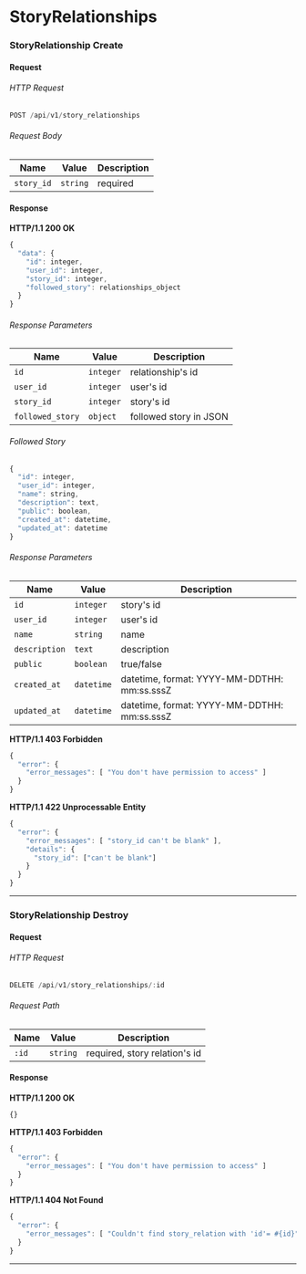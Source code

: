 # StoryRelationships

### StoryRelationship Create

#### Request

###### HTTP Request

```javascript
POST /api/v1/story_relationships
```

###### Request Body

| Name        | Value     | Description                                     |
| ----------- | --------- | ----------------------------------------------- |
| `story_id`   | `string`  | required                                        |

#### Response

**HTTP/1.1 200 OK**

```javascript
{
  "data": {
    "id": integer,
    "user_id": integer,
    "story_id": integer,
    "followed_story": relationships_object
  }
}
```

###### Response Parameters

| Name            | Value      | Description                       |
| --------------- | ---------- | --------------------------------- |
| `id`            | `integer`  | relationship's id                 |
| `user_id`        | `integer`  | user's id                         |
| `story_id`       | `integer`  | story's id                        |
| `followed_story` | `object`   | followed story in JSON            |

###### Followed Story

```javascript
{
  "id": integer,
  "user_id": integer,
  "name": string,
  "description": text,
  "public": boolean,
  "created_at": datetime,
  "updated_at": datetime
}
```

###### Response Parameters

| Name          | Value      | Description              |
| ------------- | ---------- | ------------------------ |
| `id`          | `integer`  | story's id               |
| `user_id`      | `integer`  | user's id                |
| `name`        | `string`   | name                     |
| `description` | `text`     | description              |
| `public`      | `boolean`  | true/false               |
| `created_at`   | `datetime` | datetime, format:  YYYY-MM-DDTHH: mm:ss.sssZ |
| `updated_at`   | `datetime` | datetime, format:  YYYY-MM-DDTHH: mm:ss.sssZ |


**HTTP/1.1 403 Forbidden**

```javascript
{
  "error": {
    "error_messages": [ "You don't have permission to access" ]
  }
}
```

**HTTP/1.1 422 Unprocessable Entity**

```javascript
{
  "error": {
    "error_messages": [ "story_id can't be blank" ],
    "details": {
      "story_id": ["can't be blank"]
    }
  }
}
```

---

### StoryRelationship Destroy

#### Request

###### HTTP Request

```javascript
DELETE /api/v1/story_relationships/:id
```
###### Request Path

| Name        | Value     | Description                             |
| ----------- | --------- | --------------------------------------- |
| `:id`       | `string`  | required, story relation's id           |

#### Response

**HTTP/1.1 200 OK**

```javascript
{}
```

**HTTP/1.1 403 Forbidden**

```javascript
{
  "error": {
    "error_messages": [ "You don't have permission to access" ]
  }
}
```

**HTTP/1.1 404 Not Found**

```javascript
{
  "error": {
    "error_messages": [ "Couldn't find story_relation with 'id'= #{id}" ]
  }
}
```

---
